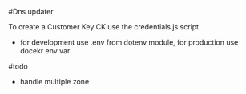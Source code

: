 #Dns updater

To create a Customer Key CK use the credentials.js script


* for development use .env from dotenv module, for production use docekr env var


#todo

- handle multiple zone
